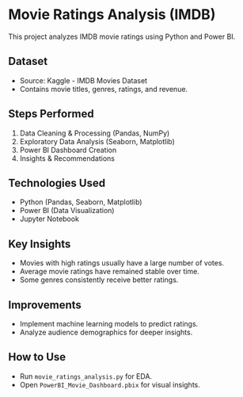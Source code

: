 # Movie Ratings Analysis (IMDB)
This project analyzes IMDB movie ratings using Python and Power BI.

## Dataset
- Source: Kaggle - IMDB Movies Dataset
- Contains movie titles, genres, ratings, and revenue.

## Steps Performed
1. Data Cleaning & Processing (Pandas, NumPy)
2. Exploratory Data Analysis (Seaborn, Matplotlib)
3. Power BI Dashboard Creation
4. Insights & Recommendations

## Technologies Used
- Python (Pandas, Seaborn, Matplotlib)
- Power BI (Data Visualization)
- Jupyter Notebook

## Key Insights
- Movies with high ratings usually have a large number of votes.
- Average movie ratings have remained stable over time.
- Some genres consistently receive better ratings.

## Improvements
- Implement machine learning models to predict ratings.
- Analyze audience demographics for deeper insights.

## How to Use
- Run `movie_ratings_analysis.py` for EDA.
- Open `PowerBI_Movie_Dashboard.pbix` for visual insights.
